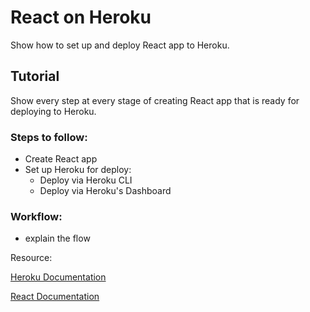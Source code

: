 # React on Heroku

Show how to set up and deploy React app to Heroku.

## Tutorial

Show every step at every stage of creating React app that is ready for deploying to Heroku.  

### Steps to follow:
*   Create React app
*   Set up Heroku for deploy:
    -   Deploy via Heroku CLI
    -   Deploy via Heroku's Dashboard

### Workflow:
*   explain the flow


Resource:

[Heroku Documentation](www.hello.com)

[React Documentation](www.react.org)

